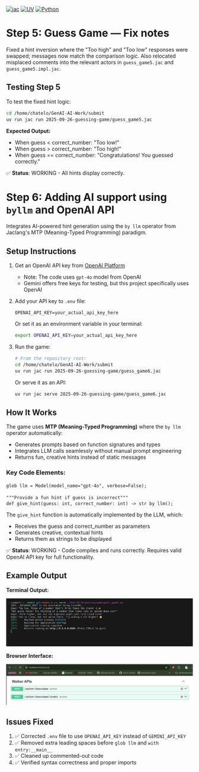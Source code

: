 [![jac](https://img.shields.io/badge/Jaclang-0.8+-yellow.svg)](https://www.jac-lang.org/)
[![UV](https://img.shields.io/badge/UV-0.8+-violet.svg)](https://docs.astral.sh/uv/getting-started/)
[![Python](https://img.shields.io/badge/Python-3.12+-blue.svg)](https://python.org)

# Step 5: Guess Game — Fix notes

Fixed a hint inversion where the "Too high" and "Too low" responses were swapped; messages now match the comparison logic. Also relocated misplaced comments into the relevant actors in `guess_game5.jac` and `guess_game5.impl.jac`.

## Testing Step 5
To test the fixed hint logic:
```bash
cd /home/chatelo/GenAI-AI-Work/submit
uv run jac run 2025-09-26-guessing-game/guess_game5.jac
```

**Expected Output:**
- When guess < correct_number: "Too low!"
- When guess > correct_number: "Too high!"
- When guess == correct_number: "Congratulations! You guessed correctly."

✅ **Status**: WORKING - All hints display correctly.


# Step 6: Adding AI support using `byllm` and OpenAI API

Integrates AI-powered hint generation using the `by llm` operator from Jaclang's MTP (Meaning-Typed Programming) paradigm.

## Setup Instructions
1. Get an OpenAI API key from [OpenAI Platform](https://platform.openai.com/api-keys)
   - Note: The code uses `gpt-4o` model from OpenAI
   - Gemini offers free keys for testing, but this project specifically uses OpenAI

2. Add your API key to `.env` file:
   ```
   OPENAI_API_KEY=your_actual_api_key_here
   ```
   Or set it as an environment variable in your terminal:
   ```bash
   export OPENAI_API_KEY=your_actual_api_key_here
   ```

3. Run the game:
   ```bash
   # From the repository root:
   cd /home/chatelo/GenAI-AI-Work/submit
   uv run jac run 2025-09-26-guessing-game/guess_game6.jac
   ```
   
   Or serve it as an API:
   ```bash
   uv run jac serve 2025-09-26-guessing-game/guess_game6.jac
   ```

## How It Works

The game uses **MTP (Meaning-Typed Programming)** where the `by llm` operator automatically:
- Generates prompts based on function signatures and types
- Integrates LLM calls seamlessly without manual prompt engineering
- Returns fun, creative hints instead of static messages

### Key Code Elements:
```jac
glob llm = Model(model_name="gpt-4o", verbose=False);

"""Provide a fun hint if guess is incorrect"""
def give_hint(guess: int, correct_number: int) -> str by llm();
```

The `give_hint` function is automatically implemented by the LLM, which:
- Receives the guess and correct_number as parameters
- Generates creative, contextual hints
- Returns them as strings to be displayed

✅ **Status**: WORKING - Code compiles and runs correctly. Requires valid OpenAI API key for full functionality.

## Example Output

**Terminal Output:**

![Terminal output when serving the guessing game](images/terminal-serve.png)

**Browser Interface:**

![Browser interface showing the guessing game walker APIs](images/browser-walker-apis.png)

## Issues Fixed
1. ✅ Corrected `.env` file to use `OPENAI_API_KEY` instead of `GEMINI_API_KEY`
2. ✅ Removed extra leading spaces before `glob llm` and `with entry:__main__`
3. ✅ Cleaned up commented-out code
4. ✅ Verified syntax correctness and proper imports
